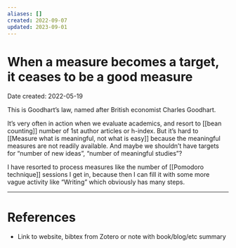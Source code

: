 ```yaml
---
aliases: []
created: 2022-09-07
updated: 2023-09-01
---
```


# When a measure becomes a target, it ceases to be a good measure
Date created: 2022-05-19

This is Goodhart’s law, named after British economist Charles Goodhart.

It’s very often in action when we evaluate academics, and resort to [[bean counting]] number of 1st author articles or h-index. But it’s hard to [[Measure what is meaningful, not what is easy]] because the meaningful measures are not readily available. And maybe we shouldn’t have targets for “number of new ideas”, “number of meaningful studies”?

I have resorted to process measures like the number of [[Pomodoro technique]] sessions I get in, because then I can fill it with some more vague activity like “Writing” which obviously has many steps. 

---
# References
* Link to website, bibtex from Zotero or note with book/blog/etc summary